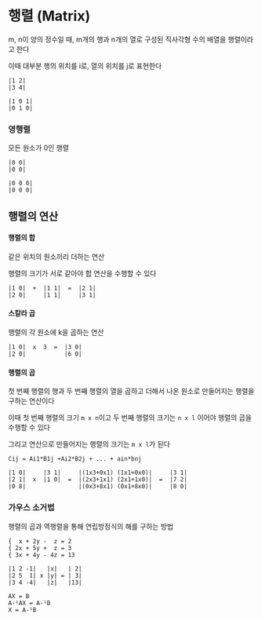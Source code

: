 # 행렬 (Matrix)
m, n이 양의 정수일 때, m개의 행과 n개의 열로 구성된 직사각형 수의 배열을 행렬이라고 한다

이때 대부분 행의 위치를 i로, 열의 위치를 j로 표현한다

```
|1 2|
|3 4|

|1 0 1|
|0 1 0|
```

### 영행렬

모든 원소가 0인 행렬

```|
|0 0|
|0 0|

|0 0 0|
|0 0 0|
```

## 행렬의 연산

#### 행렬의 합

같은 위치의 원소끼리 더하는 연산

행렬의 크기가 서로 같아야 합 연산을 수행할 수 있다

```
|1 0|  +  |1 1|  =  |2 1|
|2 0|     |1 1|     |3 1|
```

 #### 스칼라 곱

행렬의 각 원소에 k을 곱하는 연산

```
|1 0|  x  3  =  |3 0|
|2 0|           |6 0|
```

#### 행렬의 곱

첫 번째 행렬의 행과 두 번째 행렬의 열을 곱하고 더해서 나온 원소로 만들어지는 행렬을 구하는 연산이다

이때 첫 번째 행렬의 크기 `m x n`이고 두 번째 행렬의 크기는 `n x l` 이어야 행렬의 곱을 수행할 수 있다

그리고 연산으로 만들어지는 행렬의 크기는 `m x l`가 된다 

`Cij = Ai1*B1j +Ai2*B2j + ... + ain*bnj`

```
|1 0|     |3 1|     |(1x3+0x1) (1x1+0x0)|     |3 1|
|2 1|  x  |1 0|  =  |(2x3+1x1) (2x1+1x0)|  =  |7 2|
|0 8|               |(0x3+8x1) (0x1+8x0)|     |8 0|
```

### 가우스 소거법

행렬의 곱과 역행렬을 통해 연립방정식의 해를 구하는 방법

```
{  x + 2y -  z = 2
{ 2x + 5y +  z = 3
{ 3x + 4y - 4z = 13

|1 2 -1|   |x|   | 2|
|2 5  1| x |y| = | 3|
|3 4 -4|   |z|   |13|

AX = B
A-¹AX = A-¹B
X = A-¹B
```

